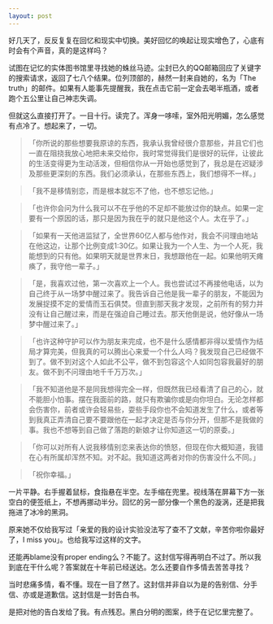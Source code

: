 ```yaml
---
layout: post
---
```


好几天了，反反复复在回忆和现实中切换。美好回忆的唤起让现实增色了，心底有时会有个声音，真的是这样吗？

试图在记忆的实体图书馆里寻找她的蛛丝马迹。尘封已久的QQ邮箱回应了关键字的搜索请求，返回了七八个结果。位列顶部的，赫然一封来自她的，名为「The truth」的邮件。如果有人能事先提醒我，我在点击它前一定会去喝半瓶酒，或者跑个五公里让自己神志失调。

但就这么直接打开了。一目十行。读完了。浑身一哆嗦，室外阳光明媚，怎么感觉有点冷了。想起来了，一切。

> 「你所说的那些想要我原谅的东西，我承认我曾经很介意那些，并且它们也一直在阻挠我放心地把未来交给你，我时常觉得我们是很好的玩伴，让彼此的生活变得更为生动活泼，但相信你从一开始也感觉到了，我总是在迟疑涉及那些更深刻的东西。我们必须承认，在那些东西上，我们想得不一样。」

> 「我不是移情别恋，而是根本就忘不了他，也不想忘记他。」

> 「也许你会问为什么我可以不在乎他的不足却不能放过你的缺点。如果一定要有一个原因的话，那只是因为我在乎的就只是他这个人。太在乎了。」

> 「如果有一天他进监狱了，全世界60亿人都与他作对，我会不问理由地站在他这边，让那个比例变成1:30亿。如果让我为一个人生、为一个人死，我能想到的只有他。如果明天就是世界末日，我想跟他在一起。如果他明天瘫痪了，我守他一辈子。」

> 「是，我喜欢过他，第一次喜欢上一个人。我也尝试过不再接他电话，以为自己终于从一场梦中醒过来了。我告诉自己他是我一辈子的朋友，不能因为发展捉摸不定的爱情而玉石俱焚。但直到那天我才发现，之前所有的努力并没有让自己醒过来，而是在强迫自己睡过去。那天他倒是说，他好像从一场梦中醒过来了。」

> 「也许这种守护可以作为朋友来完成，也不是什么感情都非得以爱情作为结局才算完美，但我真的可以腾出心来爱一个什么人吗？我发现自己已经做不到了。做不到对这个人如此不公平，做不到包容这个人如同包容我最好的朋友。做不到不问理由地千千万万次。」

> 「我不知道他是不是同我想得完全一样，但既然我已经看清了自己的心，就不能胆小怕事。摆在我面前的路，就只有欺骗你或是向你坦白。无论怎样都会伤害你，前者或许会轻易些，耍些手段你也不会知道发生了什么，或者等到我真正弄清自己要不要跟他在一起才决定是否与你分开，但那不是我做的事。我也不想等到自己做了落跑的新娘才让你知道这一切的原委。」

> 「你可以对所有人说我移情别恋来表达你的愤怒，但现在你大概知道，我错在心有所属却浑然不知。对不起。我知道这两者对你的伤害没什么不同。」

> 「祝你幸福。」

一片平静。右手握着鼠标，食指悬在半空。左手缩在兜里。视线落在屏幕下方一张空白的便签纸上，不想再挪动半分。回忆的另一部分像一个黑色的漩涡，还是把我拖进了冰冷的黑洞。

原来她不仅给我写过「亲爱的我的设计实验没法写了查不了文献，辛苦你啦你最好了，I miss you」。也给我写过这样的文字。

还能再blame没有proper ending么？不能了。这封信写得再明白不过了。所以我到底在干什么呢？答案就在十年前已经送达。怎么还要自作多情去苦苦寻找？

当时悲痛多情，看不懂。现在一目了然了。这封信并非自以为是的告别信、分手信、亦或是道歉信。这封信是一封告白书。

是把对他的告白发给了我。有点残忍。黑白分明的图案，终于在记忆里完整了。